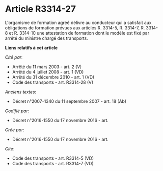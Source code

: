 # Article R3314-27

L'organisme de formation agréé délivre au conducteur qui a satisfait aux obligations de formation prévues aux articles R.
3314-5, R. 3314-7, R. 3314-8 et R. 3314-10 une attestation de formation dont le modèle est fixé par arrêté du ministre chargé
des transports.

**Liens relatifs à cet article**

_Cité par_:

  - Arrêté du 11 mars 2003 - art. 2 (V)
  - Arrêté du 4 juillet 2008 - art. 1 (VD)
  - Arrêté du 31 décembre 2010 - art. 1 (VD)
  - Code des transports - art. R3314-28 (V)

_Anciens textes_:

  - Décret n°2007-1340 du 11 septembre 2007 - art. 18 (Ab)

_Codifié par_:

  - Décret n°2016-1550 du 17 novembre 2016 - art.

_Créé par_:

  - Décret n°2016-1550 du 17 novembre 2016 - art.

_Cite_:

  - Code des transports - art. R3314-5 (VD)
  - Code des transports - art. R3314-7 (VD)
